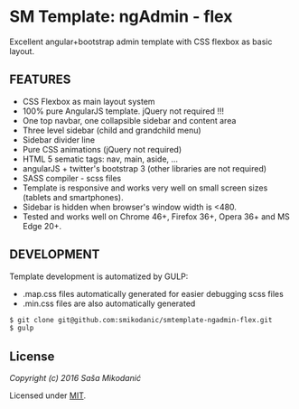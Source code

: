 # SM Template: ngAdmin - flex
Excellent angular+bootstrap admin template with CSS flexbox as basic layout.

## FEATURES
- CSS Flexbox as main layout system
- 100% pure AngularJS template. jQuery not required !!!
- One top navbar, one collapsible sidebar and content area
- Three level sidebar (child and grandchild menu)
- Sidebar divider line
- Pure CSS animations (jQuery not required)
- HTML 5 sematic tags: nav, main, aside, ...
- angularJS + twitter's bootstrap 3 (other libraries are not required)
- SASS compiler - scss files
- Template is responsive and works very well on small screen sizes (tablets and smartphones).
- Sidebar is hidden when browser's window width is <480.
- Tested and works well on Chrome 46+, Firefox 36+, Opera 36+ and MS Edge 20+.


## DEVELOPMENT
Template development is automatized by GULP:
- .map.css files automatically generated for easier debugging scss files
- .min.css files are also automatically generated

```bash
$ git clone git@github.com:smikodanic/smtemplate-ngadmin-flex.git
$ gulp
```



## License

*Copyright (c) 2016 Saša Mikodanić*

Licensed under [MIT](https://raw.githubusercontent.com/smikodanic/smtemplate-ngadmin-flex/master/LICENSE).
